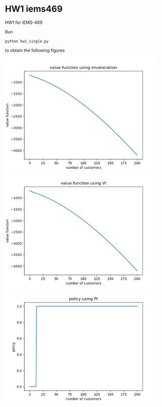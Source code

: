 # HW1 iems469

HW1 for IEMS-469

Run 
```
python hw1_single.py
```
to obtain the following figures

![alt text](https://github.com/wuyuup/iems469/blob/master/hw1/enum.png?raw=true)
![alt text](https://github.com/wuyuup/iems469/blob/master/hw1/vi.png?raw=true)
![alt text](https://github.com/wuyuup/iems469/blob/master/hw1/pi.png?raw=true)